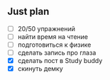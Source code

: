 ## Just plan
- [ ] 20/50 упражнений
- [ ] найти время на чтение
- [ ] подготовиться к физике
- [ ] сделать запись про глаза
- [x] сделать пост в Study buddy
- [x] скинуть демку
